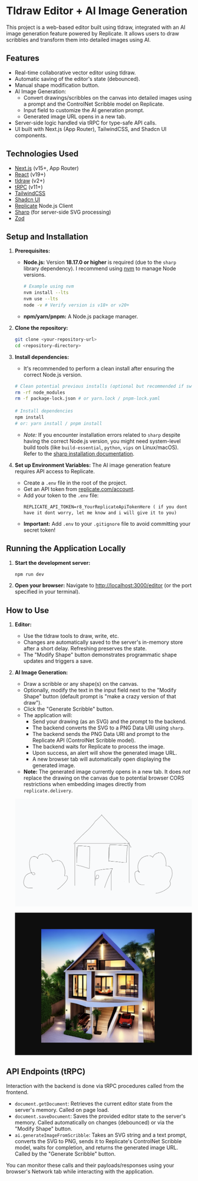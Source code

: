 # Tldraw Editor + AI Image Generation

This project is a web-based editor built using tldraw, integrated with an AI image generation feature powered by Replicate. It allows users to draw scribbles and transform them into detailed images using AI.

## Features

*   Real-time collaborative vector editor using tldraw.
*   Automatic saving of the editor's state (debounced).
*   Manual shape modification button.
*   AI Image Generation:
    *   Convert drawings/scribbles on the canvas into detailed images using a prompt and the ControlNet Scribble model on Replicate.
    *   Input field to customize the AI generation prompt.
    *   Generated image URL opens in a new tab.
*   Server-side logic handled via tRPC for type-safe API calls.
*   UI built with Next.js (App Router), TailwindCSS, and Shadcn UI components.

## Technologies Used

*   [Next.js](https://nextjs.org/) (v15+, App Router)
*   [React](https://reactjs.org/) (v19+)
*   [tldraw](https://tldraw.dev/) (v2+)
*   [tRPC](https://trpc.io/) (v11+)
*   [TailwindCSS](https://tailwindcss.com/)
*   [Shadcn UI](https://ui.shadcn.com/)
*   [Replicate](https://replicate.com/) Node.js Client
*   [Sharp](https://sharp.pixelplumbing.com/) (for server-side SVG processing)
*   [Zod](https://zod.dev/)

## Setup and Installation



1.  **Prerequisites:**
    *   **Node.js:** Version **18.17.0 or higher** is required (due to the `sharp` library dependency). I recommend using [nvm](https://github.com/nvm-sh/nvm) to manage Node versions.
        ```bash
        # Example using nvm
        nvm install --lts
        nvm use --lts
        node -v # Verify version is v18+ or v20+
        ```
        
    *   **npm/yarn/pnpm:** A Node.js package manager.

2.  **Clone the repository:**
    ```bash
    git clone <your-repository-url>
    cd <repository-directory>
    ```

3.  **Install dependencies:**
    *   It's recommended to perform a clean install after ensuring the correct Node.js version.
    ```bash
    # Clean potential previous installs (optional but recommended if switching Node versions)
    rm -rf node_modules
    rm -f package-lock.json # or yarn.lock / pnpm-lock.yaml

    # Install dependencies
    npm install
    # or: yarn install / pnpm install
    ```
    *   *Note:* If you encounter installation errors related to `sharp` despite having the correct Node.js version, you might need system-level build tools (like `build-essential`, `python`, `vips` on Linux/macOS). Refer to the [sharp installation documentation](https://sharp.pixelplumbing.com/install).

4.  **Set up Environment Variables:**
    The AI image generation feature requires API access to Replicate.
    *   Create a `.env` file in the root of the project.
    *   Get an API token from [replicate.com/account](https://replicate.com/account).
    *   Add your token to the `.env` file:
        ```env
        REPLICATE_API_TOKEN=r8_YourReplicateApiTokenHere ( if you dont have it dont worry, let me know and i will give it to you)
        ```
    *   **Important:** Add `.env` to your `.gitignore` file to avoid committing your secret token!

## Running the Application Locally

1.  **Start the development server:**
    ```bash
    npm run dev
    ```

2.  **Open your browser:**
    Navigate to [http://localhost:3000/editor](http://localhost:3000/editor) (or the port specified in your terminal).

## How to Use

1.  **Editor:**
    *   Use the tldraw tools to draw, write, etc.
    *   Changes are automatically saved to the server's in-memory store after a short delay. Refreshing preserves the state.
    *   The "Modify Shape" button demonstrates programmatic shape updates and triggers a save.


    

2.  **AI Image Generation:**
    *   Draw a scribble or any shape(s) on the canvas.
    *   Optionally, modify the text in the input field next to the "Modify Shape" button (default prompt is "make a crazy version of that draw").
    *   Click the "Generate Scribble" button.
    *   The application will:
        *   Send your drawing (as an SVG) and the prompt to the backend.
        *   The backend converts the SVG to a PNG Data URI using `sharp`.
        *   The backend sends the PNG Data URI and prompt to the Replicate API (ControlNet Scribble model).
        *   The backend waits for Replicate to process the image.
        *   Upon success, an alert will show the generated image URL.
        *   A new browser tab will automatically open displaying the generated image.
    *   **Note:** The generated image currently opens in a new tab. It does *not* replace the drawing on the canvas due to potential browser CORS restrictions when embedding images directly from `replicate.delivery`.

    ![Application Screenshot](public/before.png)


    ![AI Generation Demo](public/after.png)

## API Endpoints (tRPC)

Interaction with the backend is done via tRPC procedures called from the frontend.

*   `document.getDocument`: Retrieves the current editor state from the server's memory. Called on page load.
*   `document.saveDocument`: Saves the provided editor state to the server's memory. Called automatically on changes (debounced) or via the "Modify Shape" button.
*   `ai.generateImageFromScribble`: Takes an SVG string and a text prompt, converts the SVG to PNG, sends it to Replicate's ControlNet Scribble model, waits for completion, and returns the generated image URL. Called by the "Generate Scribble" button.

You can monitor these calls and their payloads/responses using your browser's Network tab while interacting with the application.
